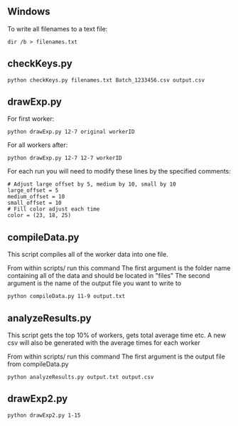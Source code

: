 
## Windows

To write all filenames to a text file:

```
dir /b > filenames.txt
```

## checkKeys.py

```
python checkKeys.py filenames.txt Batch_1233456.csv output.csv
```

## drawExp.py

For first worker: 

```
python drawExp.py 12-7 original workerID
```

For all workers after:

```
python drawExp.py 12-7 12-7 workerID
```

For each run you will need to modify these lines by the specified comments:
```
# Adjust large offset by 5, medium by 10, small by 10
large_offset = 5
medium_offset = 10
small_offset = 10
# Fill color adjust each time
color = (23, 18, 25)
```

## compileData.py

This script compiles all of the worker data into one file.

From within scripts/ run this command
The first argument is the folder name containing all of the data and should be located in "files"
The second argument is the name of the output file you want to write to
```
python compileData.py 11-9 output.txt
```


## analyzeResults.py

This script gets the top 10% of workers, gets total average time etc.
A new csv will also be generated with the average times for each worker

From within scripts/ run this command
The first argument is the output file from compileData.py
```
python analyzeResults.py output.txt output.csv
```

## drawExp2.py
```
python drawExp2.py 1-15
```